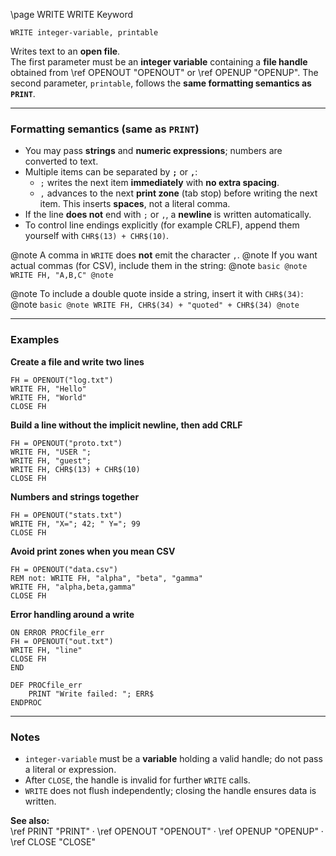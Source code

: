 \page WRITE WRITE Keyword
```basic
WRITE integer-variable, printable
```

Writes text to an **open file**.  
The first parameter must be an **integer variable** containing a **file handle** obtained from \ref OPENOUT "OPENOUT" or \ref OPENUP "OPENUP".
The second parameter, `printable`, follows the **same formatting semantics as `PRINT`**.

---

### Formatting semantics (same as `PRINT`)
- You may pass **strings** and **numeric expressions**; numbers are converted to text.
- Multiple items can be separated by **`;`** or **`,`**:
  - `;` writes the next item **immediately** with **no extra spacing**.
  - `,` advances to the next **print zone** (tab stop) before writing the next item. This inserts **spaces**, not a literal comma.
- If the line **does not** end with `;` or `,`, a **newline** is written automatically.
- To control line endings explicitly (for example CRLF), append them yourself with `CHR$(13) + CHR$(10)`.


@note A comma in `WRITE` does **not** emit the character `,`.
@note If you want actual commas (for CSV), include them in the string:
@note ```basic
@note WRITE FH, "A,B,C"
@note ```


@note To include a double quote inside a string, insert it with `CHR$(34)`:
@note ```basic
@note WRITE FH, CHR$(34) + "quoted" + CHR$(34)
@note ```

---

### Examples

**Create a file and write two lines**
```basic
FH = OPENOUT("log.txt")
WRITE FH, "Hello"
WRITE FH, "World"
CLOSE FH
```

**Build a line without the implicit newline, then add CRLF**
```basic
FH = OPENOUT("proto.txt")
WRITE FH, "USER ";
WRITE FH, "guest";
WRITE FH, CHR$(13) + CHR$(10)
CLOSE FH
```

**Numbers and strings together**
```basic
FH = OPENOUT("stats.txt")
WRITE FH, "X="; 42; " Y="; 99
CLOSE FH
```

**Avoid print zones when you mean CSV**
```basic
FH = OPENOUT("data.csv")
REM not: WRITE FH, "alpha", "beta", "gamma"
WRITE FH, "alpha,beta,gamma"
CLOSE FH
```

**Error handling around a write**
```basic
ON ERROR PROCfile_err
FH = OPENOUT("out.txt")
WRITE FH, "line"
CLOSE FH
END

DEF PROCfile_err
    PRINT "Write failed: "; ERR$
ENDPROC
```

---

### Notes
- `integer-variable` must be a **variable** holding a valid handle; do not pass a literal or expression.
- After `CLOSE`, the handle is invalid for further `WRITE` calls.
- `WRITE` does not flush independently; closing the handle ensures data is written.

**See also:**  
\ref PRINT "PRINT" ·
\ref OPENOUT "OPENOUT" ·
\ref OPENUP "OPENUP" ·
\ref CLOSE "CLOSE"
